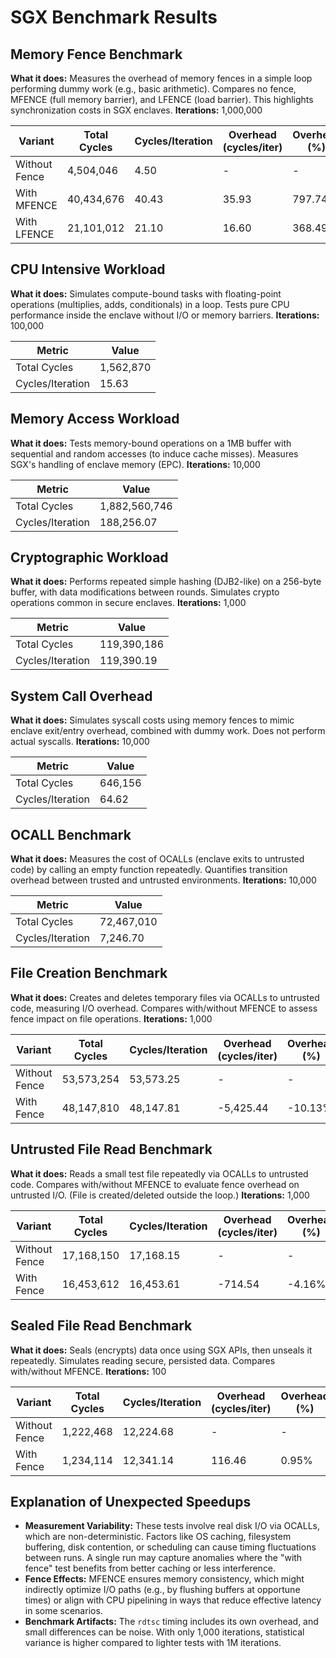 # SGX Benchmark Results

## Memory Fence Benchmark
**What it does:** Measures the overhead of memory fences in a simple loop performing dummy work (e.g., basic arithmetic). Compares no fence, MFENCE (full memory barrier), and LFENCE (load barrier). This highlights synchronization costs in SGX enclaves.
**Iterations:** 1,000,000

| Variant          | Total Cycles | Cycles/Iteration | Overhead (cycles/iter) | Overhead (%) |
|------------------|--------------|------------------|------------------------|--------------|
| Without Fence   | 4,504,046   | 4.50            | -                      | -            |
| With MFENCE     | 40,434,676  | 40.43           | 35.93                  | 797.74%      |
| With LFENCE     | 21,101,012  | 21.10           | 16.60                  | 368.49%      |

## CPU Intensive Workload
**What it does:** Simulates compute-bound tasks with floating-point operations (multiplies, adds, conditionals) in a loop. Tests pure CPU performance inside the enclave without I/O or memory barriers.
**Iterations:** 100,000

| Metric          | Value          |
|-----------------|----------------|
| Total Cycles   | 1,562,870     |
| Cycles/Iteration | 15.63        |

## Memory Access Workload
**What it does:** Tests memory-bound operations on a 1MB buffer with sequential and random accesses (to induce cache misses). Measures SGX's handling of enclave memory (EPC).
**Iterations:** 10,000

| Metric          | Value            |
|-----------------|------------------|
| Total Cycles   | 1,882,560,746   |
| Cycles/Iteration | 188,256.07     |

## Cryptographic Workload
**What it does:** Performs repeated simple hashing (DJB2-like) on a 256-byte buffer, with data modifications between rounds. Simulates crypto operations common in secure enclaves.
**Iterations:** 1,000

| Metric          | Value          |
|-----------------|----------------|
| Total Cycles   | 119,390,186   |
| Cycles/Iteration | 119,390.19   |

## System Call Overhead
**What it does:** Simulates syscall costs using memory fences to mimic enclave exit/entry overhead, combined with dummy work. Does not perform actual syscalls.
**Iterations:** 10,000

| Metric          | Value        |
|-----------------|--------------|
| Total Cycles   | 646,156     |
| Cycles/Iteration | 64.62      |

## OCALL Benchmark
**What it does:** Measures the cost of OCALLs (enclave exits to untrusted code) by calling an empty function repeatedly. Quantifies transition overhead between trusted and untrusted environments.
**Iterations:** 10,000

| Metric          | Value        |
|-----------------|--------------|
| Total Cycles   | 72,467,010  |
| Cycles/Iteration | 7,246.70   |

## File Creation Benchmark
**What it does:** Creates and deletes temporary files via OCALLs to untrusted code, measuring I/O overhead. Compares with/without MFENCE to assess fence impact on file operations.
**Iterations:** 1,000

| Variant          | Total Cycles | Cycles/Iteration | Overhead (cycles/iter) | Overhead (%) |
|------------------|--------------|------------------|------------------------|--------------|
| Without Fence   | 53,573,254  | 53,573.25       | -                      | -            |
| With Fence      | 48,147,810  | 48,147.81       | -5,425.44              | -10.13%      |

## Untrusted File Read Benchmark
**What it does:** Reads a small test file repeatedly via OCALLs to untrusted code. Compares with/without MFENCE to evaluate fence overhead on untrusted I/O. (File is created/deleted outside the loop.)
**Iterations:** 1,000

| Variant          | Total Cycles | Cycles/Iteration | Overhead (cycles/iter) | Overhead (%) |
|------------------|--------------|------------------|------------------------|--------------|
| Without Fence   | 17,168,150  | 17,168.15       | -                      | -            |
| With Fence      | 16,453,612  | 16,453.61       | -714.54                | -4.16%       |

## Sealed File Read Benchmark
**What it does:** Seals (encrypts) data once using SGX APIs, then unseals it repeatedly. Simulates reading secure, persisted data. Compares with/without MFENCE.
**Iterations:** 100

| Variant          | Total Cycles | Cycles/Iteration | Overhead (cycles/iter) | Overhead (%) |
|------------------|--------------|------------------|------------------------|--------------|
| Without Fence   | 1,222,468   | 12,224.68       | -                      | -            |
| With Fence      | 1,234,114   | 12,341.14       | 116.46                 | 0.95%        |

## Explanation of Unexpected Speedups
- **Measurement Variability:** These tests involve real disk I/O via OCALLs, which are non-deterministic. Factors like OS caching, filesystem buffering, disk contention, or scheduling can cause timing fluctuations between runs. A single run may capture anomalies where the "with fence" test benefits from better caching or less interference.
- **Fence Effects:** MFENCE ensures memory consistency, which might indirectly optimize I/O paths (e.g., by flushing buffers at opportune times) or align with CPU pipelining in ways that reduce effective latency in some scenarios.
- **Benchmark Artifacts:** The ```rdtsc``` timing includes its own overhead, and small differences can be noise. With only 1,000 iterations, statistical variance is higher compared to lighter tests with 1M iterations.

